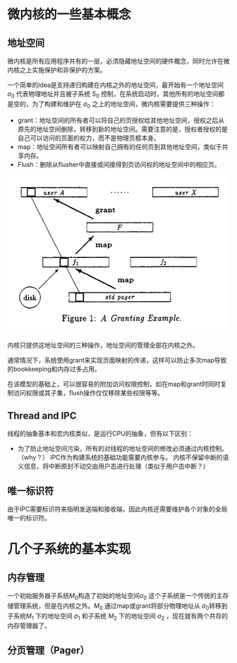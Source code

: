 # 微内核的一些基本概念

## 地址空间
微内核是所有应用程序共有的一层，必须隐藏地址空间的硬件概念，同时允许在微内核之上实施保护和非保护的方案。

一个简单的idea是支持递归构建在内核之外的地址空间，最开始有一个地址空间 $\sigma_0$ 代表物理地址并且被子系统 $S_0$ 控制，在系统启动时，其他所有的地址空间都是空的，为了构建和维护在 $\sigma_0$ 之上的地址空间，微内核需要提供三种操作：
- grant：地址空间的所有者可以将自己的页授权给其他地址空间，授权之后从原先的地址空间删除，转移到新的地址空间。需要注意的是，授权者授权的是自己可以访问的页面的权力，而不是物理页框本身。
- map：地址空间所有者可以映射自己拥有的任何页到其他地址空间，类似于共享内存。
- Flush：删除从flusher中直接或间接得到页访问权的地址空间中的相应页。

![](../image/Pasted-image-20221020101914.png)

内核只提供这地址空间的三种操作，地址空间的管理全部在内核之外。

通常情况下，系统使用grant来实现页面映射的传递，这样可以防止多次map导致的bookkeeping和内存过多占用。

在该模型的基础上，可以很容易的附加访问权限控制，如在map和grant时同时复制访问权限或其子集，flush操作仅仅移除某些权限等等。

## Thread and IPC
线程的抽象基本和宏内核类似，是运行CPU的抽象，但有以下区别：
- 为了防止地址空间污染，所有的对线程的地址空间的修改必须通过内核控制。（why？）
IPC作为构建系统的基础功能需要内核参与。
内核不保留中断的语义信息，将中断原封不动交由用户态进行处理（类似于用户态中断？）

## 唯一标识符
由于IPC需要标识符来指明发送端和接收端，因此内核还需要维护各个对象的全局唯一的标识符。

# 几个子系统的基本实现

## 内存管理

一个初始服务器子系统$M_0$构造了初始的地址空间$\sigma_0$ 这个子系统是一个传统的主存储管理系统，但是在内核之外。$M_0$ 通过map或grant将部分物理地址从 $\sigma_0$转移到子系统$M_1$ 下的地址空间 $\sigma_1$ 和子系统 $M_2$ 下的地址空间 $\sigma_2$ ，现在就有两个共存的内存管理器了。

## 分页管理（Pager）




